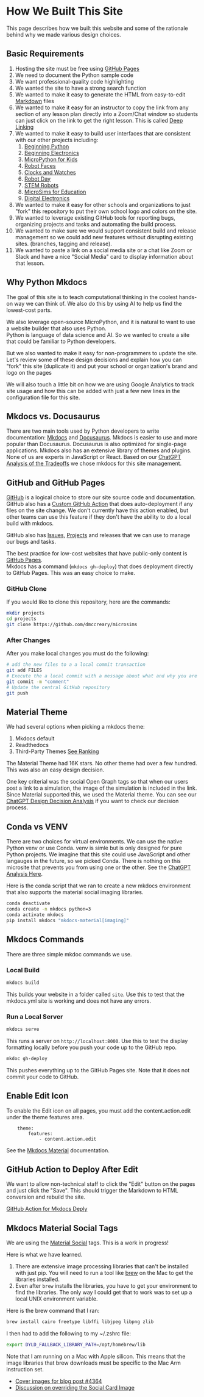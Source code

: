 # How We Built This Site

This page describes how we built this website and some of 
the rationale behind why we made various design choices.

## Basic Requirements

1. Hosting the site must be free using [GitHub Pages](glossary.md/#github-pages)
2. We need to document the Python sample code
3. We want professional-quality code highlighting
4. We wanted the site to have a strong search function
5. We wanted to make it easy to generate the HTML from easy-to-edit [Markdown](./glossary.md#markdown) files
6. We wanted to make it easy for an instructor to copy the link from any section of any lesson plan directly into a Zoom/Chat window so students can just click on the link to get the right lesson.  This is called [Deep Linking](./glossary.md#deep-linking)
7. We wanted to make it easy to build user interfaces that are consistent with our other projects including:
    1. [Beginning Python](https://www.coderdojotc.org/python/trinket/00-introduction/)
    2. [Beginning Electronics](https://dmccreary.github.io/beginning-electronics/)
    2. [MicroPython for Kids](https://www.coderdojotc.org/micropython/)
    3. [Robot Faces](https://dmccreary.github.io/robot-faces/)
    4. [Clocks and Watches](https://dmccreary.github.io/micropython-clocks-and-watches/)
    5. [Robot Day](https://dmccreary.github.io/robot-day/)
    6. [STEM Robots](https://dmccreary.github.io/stem-robots/)
    7. [MicroSims for Education](https://dmccreary.github.io/microsims/)
    10. [Digital Electronics](https://dmccreary.github.io/digital-electronics/)
8. We wanted to make it easy for other schools and organizations to
just "fork" this repository to put their own school logo and colors
on the site.
9. We wanted to leverage existing GitHub tools for reporting bugs, organizing projects and tasks and automating the build process.
10. We wanted to make sure we would support consistent build and release management so we could add new features without disrupting existing sites. (branches, tagging and release).
11. We wanted to paste a link on a social media site or a chat like Zoom or Slack and have a nice "Social Media" card to display information about that lesson.


## Why Python Mkdocs

The goal of this site is to teach computational thinking 
in the coolest hands-on way we can think of.
We also do this by using AI to help us find the lowest-cost parts.

We also leverage open-source MicroPython, and it is natural
to want to use a website builder that also uses Python.  
Python is language of data science and AI.  So we wanted to create a site that could be familiar to Python developers.

But we also wanted to make it easy for non-programmers to update
the site.  Let's review some of these design decisions and
explain how you can "fork" this site (duplicate it) and put your school or organization's brand and logo on the pages

We will also touch a little bit on how we are using Google
Analytics to track site usage and how this can be added
with just a few new lines in the configuration file for this
site.

## Mkdocs vs. Docusaurus

There are two main tools used by Python developers
to write documentation: [Mkdocs](http://mkdocs.org)
and [Docusaurus](https://docusaurus.io/).  Mkdocs
is easier to use and more popular than Docusaurus.
Docusaurus is also optimized for single-page applications.
Mkdocs also has an extensive library of themes and plugins.
None of us are experts in JavaScript or React.
Based on our [ChatGPT Analysis of the Tradeoffs](https://chat.openai.com/share/c7fea52c-3ef2-4837-a70a-fc9bdb919d9a)
we chose mkdocs for this site management.

## GitHub and GitHub Pages

[GitHub](http://github.com) is a logical choice to store our 
site source code and documentation.  GitHub also has
a [Custom GitHub Action](https://github.com/marketplace/actions/deploy-mkdocs)
that does auto-deployment if any files on the site change.
We don't currently have this action enabled, but other
teams can use this feature if they don't have the ability
to do a local build with mkdocs.

GitHub also has [Issues](https://github.com/dmccreary/microsims/issues), 
[Projects](https://github.com/users/dmccreary/projects/2) and releases
that we can use to manage our bugs and tasks.

The best practice for low-cost websites that have public-only
content is [GitHub Pages](https://pages.github.com/).  
Mkdocs has a command (```mkdocs gh-deploy```) that does
deployment directly to GitHub Pages.  This was an easy choice to make.

### GitHub Clone

If you would like to clone this repository, here are the commands:

```sh
mkdir projects
cd projects
git clone https://github.com/dmccreary/microsims
```

### After Changes

After you make local changes you must do the following:

```sh
# add the new files to a a local commit transaction
git add FILES
# Execute the a local commit with a message about what and why you are doing the commit
git commit -m "comment"
# Update the central GitHub repository
git push
```

## Material Theme

We had several options when picking a mkdocs theme:

1. Mkdocs default
2. Readthedocs
3. Third-Party Themes [See Ranking](https://github.com/mkdocs/catalog#-theming)

The Material Theme had 16K stars.  No other theme had over a few hundred.
This was also an easy design decision.

One key criterial was the social Open Graph tags so that when our users
post a link to a simulation, the image of the simulation is included
in the link.  Since Material supported this, we used the Material theme.
You can see our [ChatGPT Design Decision Analysis](https://chat.openai.com/share/d152cc79-73eb-4112-8be2-f03459d7b312) if you want
to check our decision process.

## Conda vs VENV

There are two choices for virtual environments.  We can
use the native Python venv or use Conda.  venv is simle
but is only designed for pure Python projects.  We imagine
that this site could use JavaScript and other langauges
in the future, so we picked Conda. There is nothing
on this microsite that prevents you from using one or
the other.  See the [ChatGPT Analysis Here](https://chat.openai.com/share/f2a6a7e2-5b8d-4ec0-8755-4a06b4b574f6).

Here is the conda script that we ran to create a new mkdocs environment that also
supports the material social imaging libraries.

```sh
conda deactivate
conda create -n mkdocs python=3
conda activate mkdocs
pip install mkdocs "mkdocs-material[imaging]"
```

## Mkdocs Commands

There are three simple mkdoc commands we use.

### Local Build

```sh
mkdocs build
```

This builds your website in a folder called ```site```.  Use
this to test that the mkdocs.yml site is working and does not
have any errors.

### Run a Local Server

```sh
mkdocs serve
```

This runs a server on ```http://localhost:8000```.
Use this to test the display formatting locally
before you push your code up to the GitHub repo.


```sh
mkdoc gh-deploy
```

This pushes everything up to the GitHub Pages site.
Note that it does not commit your code to GitHub.

## Enable Edit Icon

To enable the Edit icon on all pages, you must add
the content.action.edit under the theme features area.

```
    theme:
        features:
            - content.action.edit
```

See the [Mkdocs Material](https://squidfunk.github.io/mkdocs-material/setup/adding-a-git-repository/?h=edit#code-actions) documentation.

## GitHub Action to Deploy After Edit

We want to allow non-technical staff to click the "Edit" button on
the pages and just click the "Save".  This should trigger the
Markdown to HTML conversion and rebuild the site.

[GitHub Action for Mkdocs Deply](https://github.com/marketplace/actions/deploy-mkdocs)

## Mkdocs Material Social Tags

We are using the [Material Social](https://squidfunk.github.io/mkdocs-material/setup/setting-up-social-cards/) tags.  This
is a work in progress!

Here is what we have learned.

1. There are extensive image processing libraries that can't be installed with just pip.  You will need to run a tool like [brew](https://brew.sh/) on the Mac to get the libraries installed.
2. Even after ```brew``` installs the libraries, you have to get your environment to find the libraries.  The only way I could get that to work was to set up a local UNIX environment variable.

Here is the brew command that I ran:

```sh
brew install cairo freetype libffi libjpeg libpng zlib
```

I then had to add the following to my ~/.zshrc file:

```sh
export DYLD_FALLBACK_LIBRARY_PATH=/opt/homebrew/lib
```

Note that I am running on a Mac with Apple silicon.  This means that the
image libraries that brew downloads must be specific to the Mac Arm
instruction set.

* [Cover images for blog post #4364](https://github.com/squidfunk/mkdocs-material/issues/4364)
* [Discussion on overriding the Social Card Image](https://github.com/squidfunk/mkdocs-material/discussions/5162)